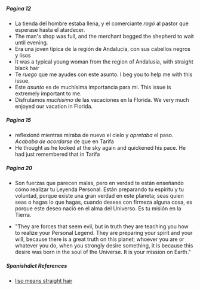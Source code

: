 
##### Pagina 12

- La tienda del hombre estaba llena, y el comerciante *rogó* al pastor que esperase hasta el atardecer.
- The man's shop was full, and the merchant begged the shepherd to wait until evening.
- Era una joven típica de la región de Andalucía, con sus cabellos negros y lisos
- It was a typical young woman from the region of Andalusia, with straight black hair
- Te *ruego* que me ayudes con este asunto. I beg you to help me with this issue.
- Este *asunto* es de muchísima importancia para mi. This issue is extremely important to me.
- Disfrutamos *muchísimo* de las vacaciones en la Florida. We very much enjoyed our vacation in Florida.

##### Pagina 15

- reflexionó mientras miraba de nuevo el cielo y *apretaba* el paso. *Acababa de acordarse* de que en Tarifa
- He thought as he looked at the sky again and quickened his pace. He had just remembered that in Tarifa

##### Pagina 20

- Son fuerzas que parecen malas, pero en verdad te están enseñando cómo realizar tu Leyenda Personal. Están preparando tu espíritu y tu voluntad, porque existe una gran verdad en este planeta; seas quien seas o hagas lo que hagas, cuando deseas con firmeza alguna cosa, es porque este deseo nació en el alma del Universo. Es tu misión en la Tierra.

- "They are forces that seem evil, but in truth they are teaching you how to realize your Personal Legend. They are preparing your spirit and your will, because there is a great truth on this planet; whoever you are or whatever you do, when you strongly desire something, it is because this desire was born in the soul of the Universe. It is your mission on Earth."

##### Spanishdict References

- [liso means straight hair](https://www.spanishdict.com/translate/liso)
